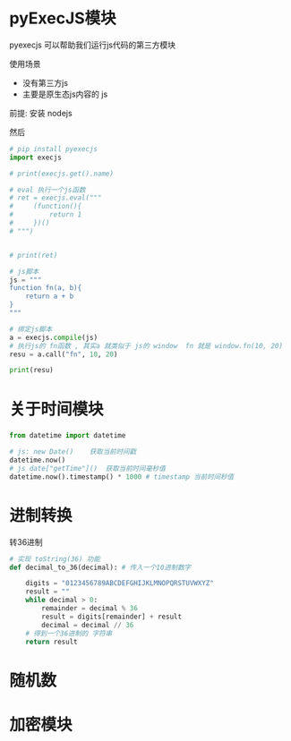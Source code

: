 



# pyExecJS模块

pyexecjs 可以帮助我们运行js代码的第三方模块

使用场景

* 没有第三方js
* 主要是原生态js内容的 js



前提: 安装 nodejs

然后

```python
# pip install pyexecjs
import execjs

# print(execjs.get().name)

# eval 执行一个js函数
# ret = execjs.eval("""
#     (function(){
#         return 1
#     })()
# """)


# print(ret)

# js脚本
js = """
function fn(a, b){
    return a + b
}
"""

# 绑定js脚本
a = execjs.compile(js)
# 执行js的 fn函数 , 其实a 就类似于 js的 window  fn 就是 window.fn(10, 20)
resu = a.call("fn", 10, 20)

print(resu)
```









# 关于时间模块

### 

```python
from datetime import datetime

# js: new Date()    获取当前时间戳
datetime.now()  
# js date["getTime"]()  获取当前时间毫秒值
datetime.now().timestamp() * 1000 # timestamp 当前时间秒值


```







# 进制转换

转36进制

```python
# 实现 toString(36) 功能
def decimal_to_36(decimal): # 传入一个10进制数字

    digits = "0123456789ABCDEFGHIJKLMNOPQRSTUVWXYZ"
    result = ""
    while decimal > 0:
        remainder = decimal % 36
        result = digits[remainder] + result
        decimal = decimal // 36
    # 得到一个36进制的 字符串
    return result

```



# 随机数







# 加密模块